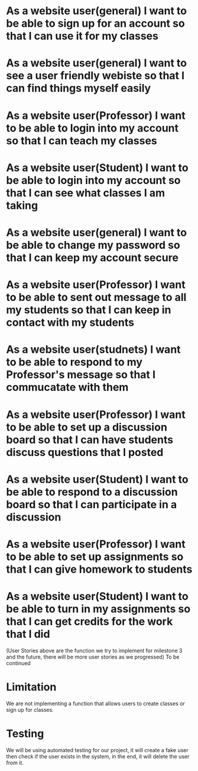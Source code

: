 # As a website user(general) I want to be able to sign up for an account so that I can use it for my classes
# As a website user(general) I want to see a user friendly webiste so that I can find things myself easily
# As a website user(Professor) I want to be able to login into my account so that I can teach my classes
# As a website user(Student) I want to be able to login into my account so that I can see what classes I am taking
# As a website user(general) I want to be able to change my password so that I can keep my account secure
# As a website user(Professor) I want to be able to sent out message to all my students so that I can keep in contact with my students
# As a website user(studnets) I want to be able to respond to my Professor's message so that I commucatate with them
# As a website user(Professor) I want to be able to set up a discussion board so that I can have students discuss questions that I posted
# As a website user(Student) I want to be able to respond to a discussion board so that I can participate in a discussion
# As a website user(Professor) I want to be able to set up assignments so that I can give homework to students
# As a website user(Student) I want to be able to turn in my assignments so that I can get credits for the work that I did
(User Stories above are the function we try to implement for milestone 3 and the future, there will be more user stories as we progressed) To be continued
# Limitation
We are not implementing a function that allows users to create classes or sign up for classes.
# Testing
We will be using automated testing for our project, it will create a fake user then check if the user exists in the system, in the end, it will delete the user from it.


